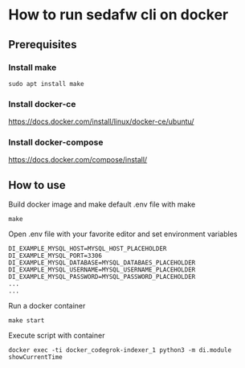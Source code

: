 # How to run sedafw cli on docker

## Prerequisites

### Install make
    sudo apt install make

### Install docker-ce
https://docs.docker.com/install/linux/docker-ce/ubuntu/

### Install docker-compose
https://docs.docker.com/compose/install/

## How to use
Build docker image and make default .env file with make

    make

Open .env file with your favorite editor and set environment variables

    DI_EXAMPLE_MYSQL_HOST=MYSQL_HOST_PLACEHOLDER
    DI_EXAMPLE_MYSQL_PORT=3306
    DI_EXAMPLE_MYSQL_DATABASE=MYSQL_DATABAES_PLACEHOLDER
    DI_EXAMPLE_MYSQL_USERNAME=MYSQL_USERNAME_PLACEHOLDER
    DI_EXAMPLE_MYSQL_PASSWORD=MYSQL_PASSWORD_PLACEHOLDER
    ...
    ...

Run a docker container

    make start

Execute script with container

    docker exec -ti docker_codegrok-indexer_1 python3 -m di.module showCurrentTime